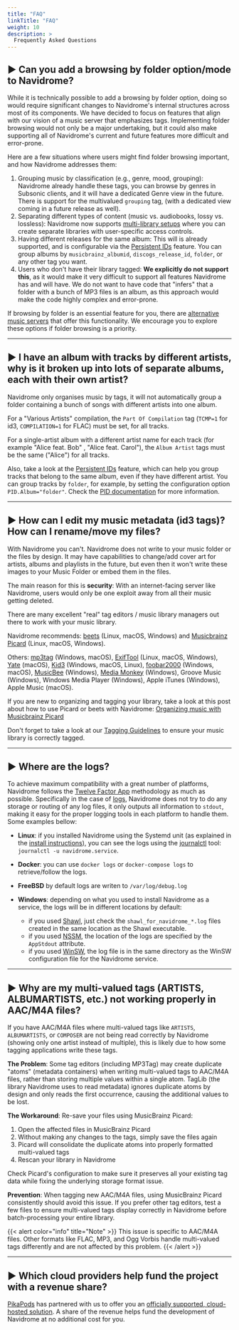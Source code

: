 ```yaml
---
title: "FAQ"
linkTitle: "FAQ"
weight: 10
description: >
  Frequently Asked Questions
---
```


## ▶︎ Can you add a browsing by folder option/mode to Navidrome?

While it is technically possible to add a browsing by folder option, doing so would require significant changes to
Navidrome's internal structures across most of its components. We have decided to focus on features that align with
our vision of a music server that emphasizes tags. Implementing folder browsing would not only be a major undertaking,
but it could also make supporting all of Navidrome's current and future features more difficult and error-prone.

Here are a few situations where users might find folder browsing important, and how Navidrome addresses them:

1. Grouping music by classification (e.g., genre, mood, grouping): Navidrome already handle these tags,
   you can browse by genres in Subsonic clients, and it will have a dedicated Genre view in the future.
   There is support for the multivalued `grouping` tag, (with a dedicated view coming in a future release as well).
2. Separating different types of content (music vs. audiobooks, lossy vs. lossless): Navidrome now supports
   [multi-library setups](/docs/usage/multi-library/) where you can create separate libraries with user-specific access controls.
3. Having different releases for the same album: This will is already supported, and is configurable via the
   [Persistent IDs](/docs/usage/pids/) feature. You can group albums by `musicbrainz_albumid`, `discogs_release_id`,
   `folder`, or any other tag you want.
4. Users who don't have their library tagged: **We explicitly do not support this**, as it would make it very difficult
   to support all features Navidrome has and will have. We do not want to have code that "infers" that a folder with
   a bunch of MP3 files is an album, as this approach would make the code highly complex and error-prone.

If browsing by folder is an essential feature for you, there are [alternative music servers](https://github.com/basings/selfhosted-music-overview)
that offer this functionality. We encourage you to explore these options if folder browsing is a priority.

---

## ▶︎ I have an album with tracks by different artists, why is it broken up into lots of separate albums, each with their own artist?

Navidrome only organises music by tags, it will not automatically group a folder containing a bunch of songs with different artists into one album.

For a "Various Artists" compilation, the `Part Of Compilation` tag (`TCMP=1` for id3, `COMPILATION=1` for FLAC) must be set, for all tracks.

For a single-artist album with a different artist name for each track (for example "Alice feat. Bob" , "Alice feat. Carol"), the `Album Artist` tags must be the same ("Alice") for all tracks.

Also, take a look at the [Persistent IDs](/docs/usage/pids/) feature, which can help you group tracks that belong to
the same album, even if they have different artist. You can group tracks by `folder`, for example, by setting
the configuration option `PID.Album="folder"`. Check the [PID documentation](/docs/usage/pids/) for more information.

---

## ▶︎ How can I edit my music metadata (id3 tags)? How can I rename/move my files?

With Navidrome you can't. Navidrome does not write to your music folder or the files by design. It may have capabilities to change/add
cover art for artists, albums and playlists in the future, but even then it won't write these images to your Music Folder or
embed them in the files.

The main reason for this is **security**: With an internet-facing server like Navidrome, users would only be one exploit
away from all their music getting deleted.

There are many excellent "real" tag editors / music library managers out there to work with your music library.

Navidrome recommends: [beets](https://beets.io) (Linux, macOS, Windows) and [Musicbrainz Picard](https://picard.musicbrainz.org/) (Linux, macOS, Windows).

Others: [mp3tag](https://www.mp3tag.de/en/index.html) (Windows, macOS), [ExifTool](https://exiftool.org/) (Linux, macOS, Windows), [Yate](https://2manyrobots.com/yate/) (macOS), [Kid3](https://kid3.kde.org/) (Windows, macOS, Linux), [foobar2000](https://www.foobar2000.org) (Windows, macOS), [MusicBee](https://getmusicbee.com/) (Windows), [Media Monkey](https://www.mediamonkey.com) (Windows), Groove Music (Windows), Windows Media Player (Windows), Apple iTunes (Windows), Apple Music (macOS).

If you are new to organizing and tagging your library, take a look at this post about how to use Picard or beets with Navidrome: [Organizing music with Musicbrainz Picard](http://www.thedreaming.org/2020/11/22/musicbrainz-picard/)

Don't forget to take a look at our [Tagging Guidelines](/docs/usage/tagging-guidelines/) to ensure your music library
is correctly tagged.

---

## ▶︎ Where are the logs?

To achieve maximum compatibility with a great number of platforms, Navidrome follows the [Twelve Factor App](https://12factor.net/) methodology
as much as possible. Specifically in the case of [logs](https://12factor.net/logs), Navidrome does not try to do any storage or routing of
any log files, it only outputs all information to `stdout`, making it easy for the proper logging tools in each platform to handle them.
Some examples bellow:

- **Linux**: if you installed Navidrome using the Systemd unit (as explained in the [install instructions](/docs/installation/ubuntu-linux/#create-a-systemd-unit)), you can see the logs using the [journalctl](https://manpages.debian.org/stretch/systemd/journalctl.1.en.html) tool: `journalctl -u navidrome.service`.

- **Docker**: you can use `docker logs` or `docker-compose logs` to retrieve/follow the logs.

- **FreeBSD** by default logs are writen to `/var/log/debug.log`

- **Windows**: depending on what you used to install Navidrome as a service, the logs will be in different locations by default:
  - if you used [Shawl](https://github.com/mtkennerly/shawl), just check the `shawl_for_navidrome_*.log` files created in the same location as the Shawl executable.
  - if you used [NSSM](http://nssm.cc/), the location of the logs are specified by the `AppStdout` attribute.
  - if you used [WinSW](https://github.com/winsw/winsw), the log file is in the same directory as the WinSW configuration file for the Navidrome service.

---

## ▶︎ Why are my multi-valued tags (ARTISTS, ALBUMARTISTS, etc.) not working properly in AAC/M4A files?

If you have AAC/M4A files where multi-valued tags like `ARTISTS`, `ALBUMARTISTS`, or `COMPOSER` are not being read correctly by Navidrome (showing only one artist instead of multiple), this is likely due to how some tagging applications write these tags.

**The Problem**: Some tag editors (including MP3Tag) may create duplicate "atoms" (metadata containers) when writing multi-valued tags to AAC/M4A files, rather than storing multiple values within a single atom. TagLib (the library Navidrome uses to read metadata) ignores duplicate atoms by design and only reads the first occurrence, causing the additional values to be lost.

**The Workaround**: Re-save your files using MusicBrainz Picard:

1. Open the affected files in MusicBrainz Picard
2. Without making any changes to the tags, simply save the files again
3. Picard will consolidate the duplicate atoms into properly formatted multi-valued tags
4. Rescan your library in Navidrome

Check Picard's configuration to make sure it preserves all your existing tag data while fixing the underlying storage format issue.

**Prevention**: When tagging new AAC/M4A files, using MusicBrainz Picard consistently should avoid this issue. If you prefer other tag editors, test a few files to ensure multi-valued tags display correctly in Navidrome before batch-processing your entire library.

{{< alert color="info" title="Note" >}}
This issue is specific to AAC/M4A files. Other formats like FLAC, MP3, and Ogg Vorbis handle multi-valued tags differently and are not affected by this problem.
{{< /alert >}}

---

## ▶︎ Which cloud providers help fund the project with a revenue share?

[PikaPods](https://www.pikapods.com) has partnered with us to offer you an
[officially supported, cloud-hosted solution](/docs/installation/managed/#pikapods).
A share of the revenue helps fund the development of Navidrome at no additional cost for you.
